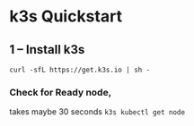 # k3s Quickstart

## 1 – Install k3s

`curl -sfL https://get.k3s.io | sh -`

### Check for Ready node, 

takes maybe 30 seconds
`k3s kubectl get node`



